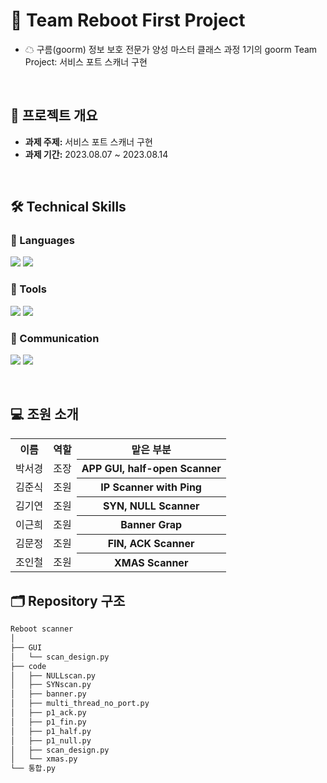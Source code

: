 # 🌈 Team Reboot First Project
- ☁ 구름(goorm) 정보 보호 전문가 양성 마스터 클래스 과정 1기의 goorm Team Project: 서비스 포트 스캐너 구현

<br>

## 📂 프로젝트 개요

- **과제 주제:** 서비스 포트 스캐너 구현
- **과제 기간:** 2023.08.07 ~ 2023.08.14

<br>

## 🛠️ Technical Skills

### 📒 Languages
<img src="https://img.shields.io/badge/Python-3776AB?style=for-the-badge&logo=python&logoColor=white"/> <img src="https://img.shields.io/badge/C-A8B9CC?style=for-the-badge&logo=c&logoColor=white"/>

### 📗 Tools
<img src="https://img.shields.io/badge/Visual Studio Code-007ACC?style=for-the-badge&logo=visualstudiocode&logoColor=white"/> <img src="https://img.shields.io/badge/GitHub-181717?style=for-the-badge&logo=github&logoColor=white"/>

### 📙 Communication
<img src="https://img.shields.io/badge/Slack-4A154B?style=for-the-badge&logo=slack&logoColor=white"/> <img src="https://img.shields.io/badge/Notion-000000?style=for-the-badge&logo=notion&logoColor=white"/> 

<br>

## 💻 조원 소개

<table>
  <tr>
    <th align="center">이름</th>
    <th align="center">역할</th>
    <th align="center">맡은 부분</th>
  </tr>
  <tr>
    <td align="center">박서경</td>
    <td align="center">조장</td>
    <th align="center">APP GUI, half-open Scanner</th>
  </tr>
    <tr>
    <td align="center">김준식</td>
    <td align="center">조원</td>
    <th align="center">IP Scanner with Ping</th>
  </tr>
      <tr>
    <td align="center">김기연</td>
    <td align="center">조원</td>
    <th align="center">SYN, NULL Scanner</th>
  </tr>
  <tr>
    <td align="center">이근희</td>
    <td align="center">조원</td>
    <th align="center">Banner Grap</th>
  </tr>
  <tr>
    <td align="center">김문정</td>
    <td align="center">조원</td>
    <th align="center">FIN, ACK Scanner</th>
  </tr>
    <tr>
    <td align="center">조인철</td>
    <td align="center">조원</td>
    <th align="center">XMAS Scanner</th>
  </tr>
</table>

## 🗂️ Repository 구조

```bash
Reboot scanner
│
├── GUI
│   └── scan_design.py
├── code
│   ├── NULLscan.py
│   ├── SYNscan.py
│   ├── banner.py
│   ├── multi_thread_no_port.py
│   ├── p1_ack.py
│   ├── p1_fin.py
│   ├── p1_half.py
│   ├── p1_null.py
│   ├── scan_design.py
│   └── xmas.py
└── 통합.py
``` 
